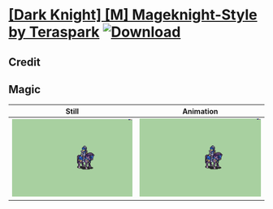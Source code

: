 # [\[Dark Knight\] \[M\] Mageknight-Style by Teraspark](./) [![Download](https://img.shields.io/badge/Download--red?style=social&logo=github)](https://minhaskamal.github.io/DownGit/#/home?url=https://github.com/Klokinator/FE-Repo/tree/main/Battle%20Animations%2FMounted%20-%20Valks%2C%20MKs%2C%20Magi%2F%5BDark%20Knight%5D%20%5BM%5D%20Mageknight-Style%20by%20Teraspark%2F6.%20Magic)

## Credit



## Magic

| Still | Animation |
| :---: | :-------: |
| ![Magic still](./Magic_000.png) | ![Magic animation](./Magic.gif) |
